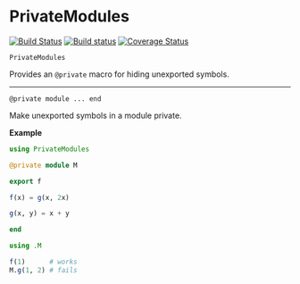 <!-- Generated by Docile.jl -->

# PrivateModules

[![Build Status](https://travis-ci.org/MichaelHatherly/PrivateModules.jl.svg?branch=master)](https://travis-ci.org/MichaelHatherly/PrivateModules.jl) [![Build status](https://ci.appveyor.com/api/projects/status/4w78oghp9pdqtguy?svg=true)](https://ci.appveyor.com/project/MichaelHatherly/privatemodules-jl) [![Coverage Status](http://codecov.io/github/MichaelHatherly/PrivateModules.jl/coverage.svg?branch=master)](http://codecov.io/github/MichaelHatherly/PrivateModules.jl?branch=master)

<a name="Main.PrivateModules"></a>

```
PrivateModules
```

Provides an `@private` macro for hiding unexported symbols.

<hr/>

<a name="PrivateModules.@private"></a>

```
@private module ... end
```

Make unexported symbols in a module private.

**Example**

```julia
using PrivateModules

@private module M

export f

f(x) = g(x, 2x)

g(x, y) = x + y

end

using .M

f(1)      # works
M.g(1, 2) # fails
```
